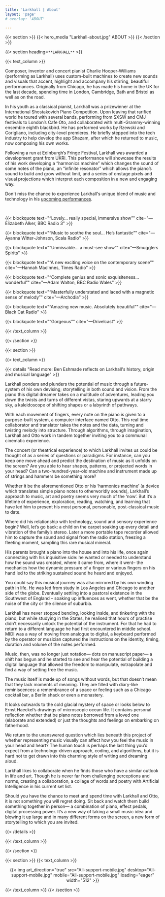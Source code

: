 ```yaml
---
title: 'Larkhall | About'
layout: 'page'
# overlay: 'ABOUT'

---
```


{{< section >}}
    {{< hero_media "Larkhall-about.jpg" ABOUT >}}
{{< /section >}}

{{< section heading=`**LARKHALL**` >}}

{{< text_column >}}

Composer, inventor and concert pianist Charlie Hooper-Williams (performing as Larkhall) uses custom-built machines to create new sounds and visuals that accent, highlight and accompany his stirring, beautiful performances. Originally from Chicago, he has made his home in the UK for the last decade, spending time in London, Cambridge, Bath and Bristol as well as on the road.

In his youth as a classical pianist, Larkhall was a prizewinner at the International Shostakovich Piano Competition. Upon leaving that rarified world he toured with several bands, performing from SXSW and CMJ festivals to London’s Cafe Oto, and collaborated with multi-Grammy-winning ensemble eighth blackbird. He has performed works by Rzewski and Corigliano, including city-level premieres. He briefly stepped into the tech industry to help develop the app Shazam, after which he returned to music, now composing his own works.

Following a run at Edinburgh’s Fringe Festival, Larkhall was awarded a development grant from UKRI. This performance will showcase the results of his work developing a “harmonics machine” which changes the sound of some notes of the piano, an “infinite resonator” which allows the piano’s sound to build and grow without limit, and a series of onstage pixels and visual projections which interpret each composition in a new and engaging way.

Don't miss the chance to experience Larkhall's unique blend of music and technology in his [upcoming performances](/concerts).

<br>

{{< blockquote text="“Lovely… really special, immersive show”" cite="—Elizabeth Alker, BBC Radio 3" >}}

{{< blockquote text="“Music to soothe the soul… He’s fantastic”" cite="—Ayanna Witter-Johnson, Scala Radio" >}}

{{< blockquote text="“Unmissable… a must-see show”" cite="—Smugglers Spirits" >}}

{{< blockquote text="“A new exciting voice on the contemporary scene”" cite="—Hannah MacInnes, Times Radio" >}}

{{< blockquote text="“Complete genius and sonic exquisiteness… wonderful”" cite="—Adam Walton, BBC Radio Wales" >}}

{{< blockquote text="“Masterfully understated and laced with a magnetic sense of melody”" cite="—Archodia" >}}

{{< blockquote text="“Amazing new music. Absolutely beautiful”" cite="—Black Cat Radio" >}}

{{< blockquote text="“Gorgeous”" cite="—Drivelcast" >}}

{{< /text_column >}}

{{< /section >}}

{{< section >}}

{{< text_column >}}

{{< details "Read more: Ben Eshmade reflects on Larkhall's history, origin and musical language" >}}

Larkhall ponders and plunders the potential of music through a future-system of his own devising; storytelling in both sound and vision. From the piano this digital dreamer takes on a multitude of adventures, leading you down the twists and turns of different vistas, staring upwards at a starry sky, a kaleidoscope of shifting shapes or a labyrinth of pathways.

With each movement of fingers, every note on the piano is given to a purpose-built system, a computer interface named Otto. This real time collaborator and translator takes the notes and the data, turning and twisting melody into structure. Through algorithms, through imagination, Larkhall and Otto work in tandem together inviting you to a communal cinematic experience. 

The concert (or theatrical experience) to which Larkhall invites us could be thought of as a series of questions or paradigms. For instance, can you keep one move ahead and predict the destination of music as it unfolds on the screen? Are you able to hear shapes, patterns, or projected words in your head? Can a two-hundred-year-old machine and instrument made up of strings and hammers be something more?

Whether it be the aforementioned Otto or his ‘harmonics machine’ (a device which translates simple piano notes to otherworldly sounds), Larkhall’s approach to music, art and poetry seems very much of the ‘now’. But it’s a lifetime of experience, exploration, reading, watching, and learning that have led him to present his most personal, personable, post-classical music to date. 

Where did his relationship with technology, sound and sensory experience begin? Well, let’s go back: a child on the carpet soaking up every detail and vibration of the family’s stereo. Later a more portable tape recorder allowed him to capture the sound and signal from the radio station, freezing a fleeting moment, sampling this rare musical mineral. 

His parents brought a piano into the house and into his life, once again connecting with his inquisitive side: he wanted or needed to understand how the sound was created, where it came from, where it went– the mechanics how the dynamic pressure of a finger or various fingers on his hand led to the striking sustained sound he heard and enjoyed.  

You could say this musical journey was also mirrored by his own winding path in life. He was led from study in Los Angeles and Chicago to another side of the globe. Eventually settling into a pastoral existence in the Southwest of England – soaking up influences as went, whether that be the noise of the city or the silence of suburbia.

Larkhall has never stopped bending, looking inside, and tinkering with the piano, but while studying in the States, he realised that hours of practise didn’t necessarily unlock the potential of the instrument. For that he had to return to a different language he had first encountered in middle school. MIDI was a way of moving from analogue to digital, a keyboard performed by the operator or musician captured the instructions on the identity, timing, duration and volume of the notes performed.

Music, then, was no longer just notation— dots on manuscript paper— a shift has begun and he started to see and hear the potential of building a digital language that allowed the freedom to manipulate, extrapolate and find a way of setting free the music.  
 
The music itself is made up of songs without words, but that doesn’t mean that they lack moments of meaning. They are filled with diary-like reminiscences:  a remembrance of a space or feeling such as a Chicago cocktail bar, a Berlin shack or even a monastery. 

It looks outwards to the cold glacial mystery of space or looks below to Ernst Haeckel’s drawings of microscopic ocean life. It contains personal reflection whether that be piano notes borrowed from a loved one (elaborate and extended) or just the thoughts and feelings on embarking on fatherhood.

We return to the unanswered question which lies beneath this project of whether representing music visually can affect how you feel the music in your head and heart? The human touch is perhaps the last thing you’d expect from a technology-driven approach, coding, and algorithms, but it is hard not to get drawn into this charming style of writing and dreaming aloud. 

Larkhall likes to collaborate when he finds those who have a similar outlook in life and art. Though he is never far from challenging perceptions and norms, creating a collaboration, a collage of words and poetry with Artificial Intelligence in his current set list.

Should you have the chance to meet and spend time with Larkhall and Otto, it is not something you will regret doing. Sit back and watch them build something together in person— a combination of piano, effect pedals, digital processing power. It’s a new way of taking a small music idea and blowing it up large and in many different forms on the screen, a new form of storytelling to which you are invited.

{{< /details >}}

{{< /text_column >}}

{{< /section >}}

{{< section >}}
{{< text_column >}}
<p align="center">
  {{< img art_direction="true" src="All-support-mobile.jpg" desktop="All-support-mobile.jpg" mobile="All-support-mobile.jpg" loading="eager" width="512" >}}
</p>
{{< /text_column >}}
{{< /section >}}


<!-- {{< container flex="true" >}}
    {{< download_button 
            url="assets/Larkhall_EPK_2023.zip" 
            text="Download press kit" >}}

    {{< download_button 
            url="assets/Larkhall-Stage-plot-diagram.pdf" 
            text="Download stage plot diagram" >}}

    {{< download_button 
            url="assets/Larkhall-Touring-Pack-11-2022.pdf" 
            text="Download touring pack" >}} -->
<!-- {{< /container >}} -->
